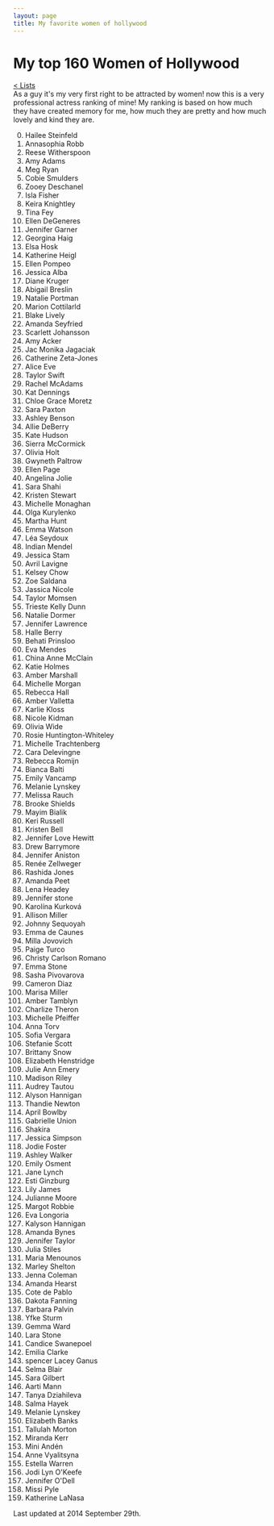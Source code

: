 ```yaml
---
layout: page
title: My favorite women of hollywood
---
```


# My top 160 Women of Hollywood
[< Lists](http://kary.us/lists/)<br>
As a guy it's my very first right to be attracted by women! now this is a very professional actress ranking of mine! My ranking is based on how much they have created memory for me, how much they are pretty and how much lovely and kind they are.

0. Hailee Steinfeld
0. Annasophia Robb
0. Reese Witherspoon
0. Amy Adams
0. Meg Ryan
0. Cobie Smulders
0. Zooey Deschanel
0. Isla Fisher
0. Keira Knightley
0. Tina Fey
0. Ellen DeGeneres 
0. Jennifer Garner
0. Georgina Haig
0. Elsa Hosk
0. Katherine Heigl
0. Ellen Pompeo
0. Jessica Alba
0. Diane Kruger
0. Abigail Breslin
0. Natalie Portman
0. Marion Cottilarld
0. Blake Lively
0. Amanda Seyfried
0. Scarlett Johansson
0. Amy Acker
0. Jac Monika Jagaciak
0. Catherine Zeta-Jones
0. Alice Eve
0. Taylor Swift
0. Rachel McAdams
0. Kat Dennings
0. Chloe Grace Moretz
0. Sara Paxton
0. Ashley Benson
0. Allie DeBerry
0. Kate Hudson
0. Sierra McCormick
0. Olivia Holt
0. Gwyneth Paltrow
0. Ellen Page
0. Angelina Jolie
0. Sara Shahi
0. Kristen Stewart
0. Michelle Monaghan
0. Olga Kurylenko
0. Martha Hunt
0. Emma Watson
0. Léa Seydoux
0. Indian Mendel 
0. Jessica Stam
0. Avril Lavigne
0. Kelsey Chow
0. Zoe Saldana
0. Jassica Nicole
0. Taylor Momsen
0. Trieste Kelly Dunn
0. Natalie Dormer
0. Jennifer Lawrence
0. Halle Berry
0. Behati Prinsloo
0. Eva Mendes
0. China Anne McClain
0. Katie Holmes
0. Amber Marshall
0. Michelle Morgan
0. Rebecca Hall
0. Amber Valletta
0. Karlie Kloss
0. Nicole Kidman
0. Olivia Wide
0. Rosie Huntington-Whiteley
0. Michelle Trachtenberg
0. Cara Delevingne
0. Rebecca Romijn
0. Bianca Balti
0. Emily Vancamp
0. Melanie Lynskey
0. Melissa Rauch
0. Brooke Shields
0. Mayim Bialik
0. Keri Russell
0. Kristen Bell
0. Jennifer Love Hewitt
0. Drew Barrymore
0. Jennifer Aniston
0. Renée Zellweger
0. Rashida Jones
0. Amanda Peet
0. Lena Headey
0. Jennifer stone
0. Karolína Kurková
0. Allison Miller
0. Johnny Sequoyah
0. Emma de Caunes
0. Milla Jovovich
0. Paige Turco
0. Christy Carlson Romano
0. Emma Stone
0. Sasha Pivovarova
0. Cameron Diaz
0. Marisa Miller
0. Amber Tamblyn
0. Charlize Theron
0. Michelle Pfeiffer
0. Anna Torv
0. Sofia Vergara
0. Stefanie Scott
0. Brittany Snow
0. Elizabeth Henstridge
0. Julie Ann Emery
0. Madison Riley
0. Audrey Tautou
0. Alyson Hannigan
0. Thandie Newton
0. April Bowlby
0. Gabrielle Union
0. Shakira
0. Jessica Simpson
0. Jodie Foster
0. Ashley Walker
0. Emily Osment
0. Jane Lynch
0. Esti Ginzburg
0. Lily James
0. Julianne Moore
0. Margot Robbie
0. Eva Longoria
0. Kalyson Hannigan
0. Amanda Bynes
0. Jennifer Taylor
0. Julia Stiles
0. Maria Menounos
0. Marley Shelton
0. Jenna Coleman
0. Amanda Hearst
0. Cote de Pablo
0. Dakota Fanning
0. Barbara Palvin
0. Yfke Sturm
0. Gemma Ward
0. Lara Stone
0. Candice Swanepoel
0. Emilia Clarke
0. spencer Lacey Ganus
0. Selma Blair
0. Sara Gilbert
0. Aarti Mann
0. Tanya Dziahileva
0. Salma Hayek
0. Melanie Lynskey
0. Elizabeth Banks
0. Tallulah Morton
0. Miranda Kerr
0. Mini Andén
0. Anne Vyalitsyna
0. Estella Warren
0. Jodi Lyn O'Keefe
0. Jennifer O'Dell
0. Missi Pyle
0. Katherine LaNasa


Last updated at 2014 September 29th.

